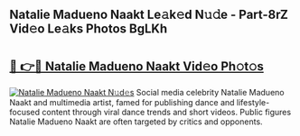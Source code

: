## Natalie Madueno Naakt Le𝚊k𝚎d N𝚞𝚍e - Part-8rZ Vid𝚎o Le𝚊ks Photos BgLKh

# <h2><a href="http://fb4x4p6.evod.top/?m=Natalie+Madueno+Naakt">🔗 👉🔴 Natalie Madueno Naakt Vid𝚎o Ph𝚘t𝚘s</a></h2>

[![Natalie Madueno Naakt N𝚞d𝚎s](https://i.imgur.com/8V9OHl7.gif)](http://fb4x4p6.evod.top/?m=Natalie+Madueno+Naakt)
Social media celebrity Natalie Madueno Naakt and multimedia artist, famed for publishing dance and lifestyle-focused content through viral dance trends and short videos. Public figures Natalie Madueno Naakt are often targeted by critics and opponents. 
